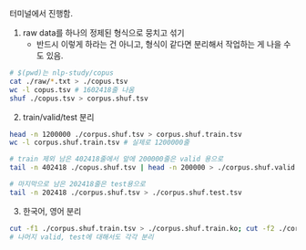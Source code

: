 터미널에서 진행함.

1. raw data를 하나의 정제된 형식으로 뭉치고 섞기
   - 반드시 이렇게 하라는 건 아니고, 형식이 같다면 분리해서 작업하는 게 나을 수도 있음.

```bash
# $(pwd)는 nlp-study/copus
cat ./raw/*.txt > ./copus.tsv
wc -l copus.tsv # 1602418줄 나옴
shuf ./copus.tsv > corpus.shuf.tsv
```

2. train/valid/test 분리

```bash
head -n 1200000 ./corpus.shuf.tsv > corpus.shuf.train.tsv
wc -l corpus.shuf.train.tsv # 실제로 1200000줄

# train 제외 남은 402418줄에서 앞에 200000줄은 valid 용으로
tail -n 402418 ./copus.shuf.tsv | head -n 200000 > ./corpus.shuf.valid.tsv

# 마지막으로 남은 202418줄은 test용으로
tail -n 202418 ./corpus.shuf.tsv > ./corpus.shuf.test.tsv
```

3. 한국어, 영어 분리

```bash
cut -f1 ./corpus.shuf.train.tsv > ./corpus.shuf.train.ko; cut -f2 ./corpus.shuf.train.tsv > ./corpus.shuf.train.en
# 나머지 valid, test에 대해서도 각각 분리
```
